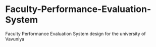 # Faculty-Performance-Evaluation-System
Faculty Performance Evaluation System design for the university of Vavuniya 
